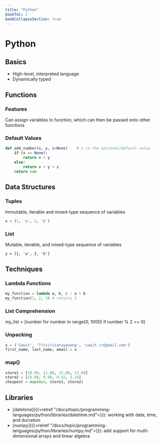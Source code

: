 ```yaml
---
title: "Python"
bookToC: 2
bookCollapseSection: true
---
```


# Python

## Basics

- High-level, interpreted language
- Dynamically typed

## Functions

### Features

Can assign variables to function, which can then be passed onto other functions

### Default Values
```python
def add_number(x, y, z=None)    # z is the optional/default value
    if (x == None):
        return x + y
    else:
        return x + y + z
    return sum
```

## Data Structures

### Tuples

Immutable, iterable and mixed-type sequence of variables

```python
x = (1, 'a', 2, 'b')
```

### List

Mutable, iterable, and mixed-type sequence of variables
```
y = [1, 'a', 2, 'b']
```
## Techniques

### Lambda Functions

```python
my_function = lambda a, b, c : a + b
my_function(1, 2, 3) # returns 3
```

### List Comprehension

my_list = [number for number in range(0, 1000) if number % 2 == 0]

### Unpacking

```python
x = ('Sawit', 'Trisirisatayawong', 'sawit.tr@gmail.com')
first_name, last_name, email = x
```
### map()

```python
store1 = [10.00, 11.00, 12.00, 13.00]
store2 = [15.00, 9.00, 8.32, 3.14]
cheapest = map(min, store1, store2)
```

## Libraries

- [datetime]({{<relref "/docs/topic/programming-languages/python/libraries/datetime.md">}}): working with date, time, and durration
- [numpy]({{<relref "/docs/topic/programming-languages/python/libraries/numpy.md">}}): add support for multi-dimensional arrays and linear algebra
